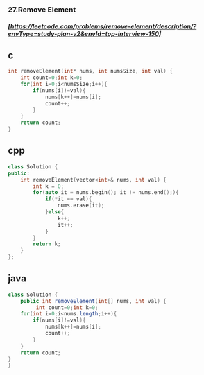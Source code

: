 ### 27.Remove Element
##### [https://leetcode.com/problems/remove-element/description/?envType=study-plan-v2&envId=top-interview-150]
## c
```c
int removeElement(int* nums, int numsSize, int val) {
    int count=0;int k=0;
    for(int i=0;i<numsSize;i++){
        if(nums[i]!=val){
            nums[k++]=nums[i];
            count++;
        }
    }
    return count;
}
```
## cpp
```cpp
class Solution {
public:
    int removeElement(vector<int>& nums, int val) {
        int k = 0;
        for(auto it = nums.begin(); it != nums.end();){
            if(*it == val){
                nums.erase(it);
            }else{
                k++;
                it++;
            }
        }
        return k;
    }
};
```
## java
```java
class Solution {
    public int removeElement(int[] nums, int val) {
         int count=0;int k=0;
    for(int i=0;i<nums.length;i++){
        if(nums[i]!=val){
            nums[k++]=nums[i];
            count++;
        }
    }
    return count;    
}   
}
```
